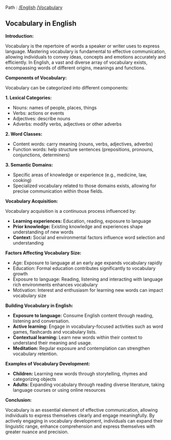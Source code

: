 Path : [/English](../../index.md) [/Vocabulary](../index.md)
## Vocabulary in English

**Introduction:**

Vocabulary is the repertoire of words a speaker or writer uses to express language. Mastering vocabulary is fundamental to effective communication, allowing individuals to convey ideas, concepts and emotions accurately and efficiently. In English, a vast and diverse array of vocabulary exists, encompassing words of different origins, meanings and functions.

**Components of Vocabulary:**

Vocabulary can be categorized into different components:

**1. Lexical Categories:**
- Nouns: names of people, places, things
- Verbs: actions or events
- Adjectives: describe nouns
- Adverbs: modify verbs, adjectives or other adverbs

**2. Word Classes:**
- Content words: carry meaning (nouns, verbs, adjectives, adverbs)
- Function words: help structure sentences (prepositions, pronouns, conjunctions, determiners)

**3. Semantic Domains:**
- Specific areas of knowledge or experience (e.g., medicine, law, cooking)
- Specialized vocabulary related to those domains exists, allowing for precise communication within those fields.


**Vocabulary Acquisition:**

Vocabulary acquisition is a continuous process influenced by:

- **Learning experiences:** Education, reading, exposure to language
- **Prior knowledge:** Existing knowledge and experiences shape understanding of new words
- **Context:** Social and environmental factors influence word selection and understanding

**Factors Affecting Vocabulary Size:**

- Age: Exposure to language at an early age expands vocabulary rapidly
- Education: Formal education contributes significantly to vocabulary growth
- Exposure to language: Reading, listening and interacting with language rich environments enhances vocabulary
- Motivation: Interest and enthusiasm for learning new words can impact vocabulary size


**Building Vocabulary in English:**

- **Exposure to language:** Consume English content through reading, listening and conversation.
- **Active learning:** Engage in vocabulary-focused activities such as word games, flashcards and vocabulary lists.
- **Contextual learning:** Learn new words within their context to understand their meaning and usage.
- **Meditation:** Regular exposure and contemplation can strengthen vocabulary retention.


**Examples of Vocabulary Development:**

- **Children:** Learning new words through storytelling, rhymes and categorizing objects
- **Adults:** Expanding vocabulary through reading diverse literature, taking language courses or using online resources


**Conclusion:**

Vocabulary is an essential element of effective communication, allowing individuals to express themselves clearly and engage meaningfully. By actively engaging in vocabulary development, individuals can expand their linguistic range, enhance comprehension and express themselves with greater nuance and precision.
